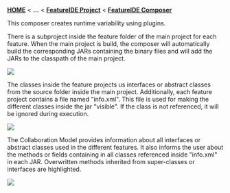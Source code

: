 <!-- Breadcrumb -->
[**HOME**](https://github.com/tthuem/FeatureIDE/wiki) < **...**  < [**FeatureIDE Project**](https://github.com/tthuem/FeatureIDE/wiki/FeatureIDE-Project) < [**FeatureIDE Composer**](https://github.com/FeatureIDE/FeatureIDE/wiki/FeatureIDE-Composer)

<!-- Introduction -->
This composer creates runtime variability using plugins.

There is a subproject inside the feature folder of the main project for each feature. When the main project is build, the composer will automatically build the corresponding JARs containing the binary files and will add the JARs to the classpath of the main project.

<img src="https://github.com/tthuem/FeatureIDE/wiki/Assets/FeatureIDEProject/Framework.png">

The classes inside the feature projects us interfaces or abstract classes from the source folder inside the main project. Additionally, each feature project contains a file named "info.xml". This file is used for making the different classes inside the jar "visible". If the class is not referenced, it will be ignored during execution.

<img src="https://github.com/tthuem/FeatureIDE/wiki/Assets/FeatureIDEProject/Framework_Subproject.png">

The Collaboration Model provides information about all interfaces or abstract classes used in the different features. It also informs the user about the methods or fields containing in all classes referenced inside "info.xml" in each JAR. Overwritten methods inherited from super-classes or interfaces are highlighted.

<img src="https://github.com/tthuem/FeatureIDE/wiki/Assets/FeatureIDEProject/Framework_Model.png">
